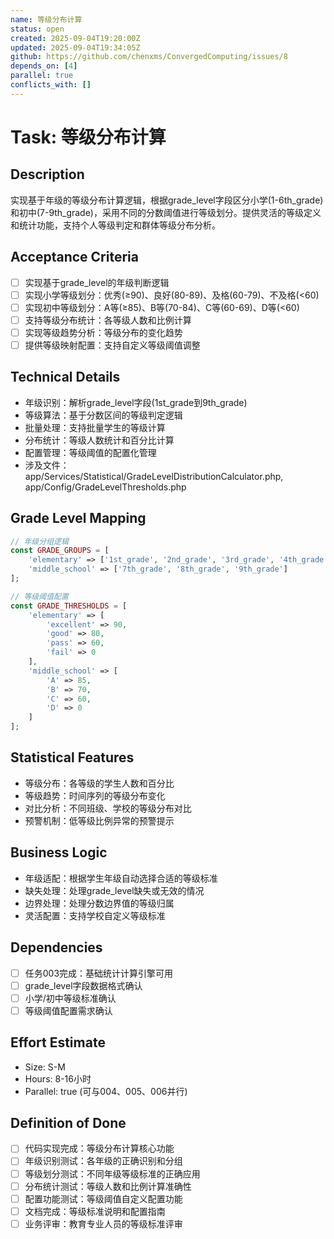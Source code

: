 ```yaml
---
name: 等级分布计算
status: open
created: 2025-09-04T19:20:00Z
updated: 2025-09-04T19:34:05Z
github: https://github.com/chenxms/ConvergedComputing/issues/8
depends_on: [4]
parallel: true
conflicts_with: []
---
```


# Task: 等级分布计算

## Description
实现基于年级的等级分布计算逻辑，根据grade_level字段区分小学(1-6th_grade)和初中(7-9th_grade)，采用不同的分数阈值进行等级划分。提供灵活的等级定义和统计功能，支持个人等级判定和群体等级分布分析。

## Acceptance Criteria
- [ ] 实现基于grade_level的年级判断逻辑
- [ ] 实现小学等级划分：优秀(≥90)、良好(80-89)、及格(60-79)、不及格(<60)
- [ ] 实现初中等级划分：A等(≥85)、B等(70-84)、C等(60-69)、D等(<60)
- [ ] 支持等级分布统计：各等级人数和比例计算
- [ ] 实现等级趋势分析：等级分布的变化趋势
- [ ] 提供等级映射配置：支持自定义等级阈值调整

## Technical Details
- 年级识别：解析grade_level字段(1st_grade到9th_grade)
- 等级算法：基于分数区间的等级判定逻辑
- 批量处理：支持批量学生的等级计算
- 分布统计：等级人数统计和百分比计算
- 配置管理：等级阈值的配置化管理
- 涉及文件：app/Services/Statistical/GradeLevelDistributionCalculator.php, app/Config/GradeLevelThresholds.php

## Grade Level Mapping
```php
// 年级分组逻辑
const GRADE_GROUPS = [
    'elementary' => ['1st_grade', '2nd_grade', '3rd_grade', '4th_grade', '5th_grade', '6th_grade'],
    'middle_school' => ['7th_grade', '8th_grade', '9th_grade']
];

// 等级阈值配置
const GRADE_THRESHOLDS = [
    'elementary' => [
        'excellent' => 90,
        'good' => 80,
        'pass' => 60,
        'fail' => 0
    ],
    'middle_school' => [
        'A' => 85,
        'B' => 70,
        'C' => 60,
        'D' => 0
    ]
];
```

## Statistical Features
- 等级分布：各等级的学生人数和百分比
- 等级趋势：时间序列的等级分布变化
- 对比分析：不同班级、学校的等级分布对比
- 预警机制：低等级比例异常的预警提示

## Business Logic
- 年级适配：根据学生年级自动选择合适的等级标准
- 缺失处理：处理grade_level缺失或无效的情况
- 边界处理：处理分数边界值的等级归属
- 灵活配置：支持学校自定义等级标准

## Dependencies
- [ ] 任务003完成：基础统计计算引擎可用
- [ ] grade_level字段数据格式确认
- [ ] 小学/初中等级标准确认
- [ ] 等级阈值配置需求确认

## Effort Estimate
- Size: S-M
- Hours: 8-16小时
- Parallel: true (可与004、005、006并行)

## Definition of Done
- [ ] 代码实现完成：等级分布计算核心功能
- [ ] 年级识别测试：各年级的正确识别和分组
- [ ] 等级划分测试：不同年级等级标准的正确应用
- [ ] 分布统计测试：等级人数和比例计算准确性
- [ ] 配置功能测试：等级阈值自定义配置功能
- [ ] 文档完成：等级标准说明和配置指南
- [ ] 业务评审：教育专业人员的等级标准评审

